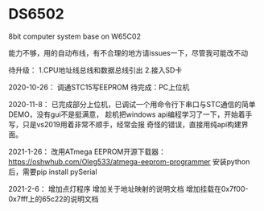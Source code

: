 # DS6502
8bit computer system base on W65C02

能力不够，用的自动布线，有不合理的地方请issues一下，尽管我可能改不动

待升级：
1.CPU地址线总线和数据总线引出
2.接入SD卡

2020-10-26：
调通STC15写EEPROM
待完成：PC上位机

2020-11-8：
已完成部分上位机，已调试一个用命令行下串口与STC通信的简单DEMO，没有gui不是挺满意，
趁机把windows api编程学习了一下，开始着手写，只是vs2019用着非常不顺手，经常会报
奇怪的错误，直接用纯api构建界面。

2021-1-26：
改用ATmega EEPROM开源下载器：https://oshwhub.com/Oleg533/atmega-eeprom-programmer
安装python后，需要pip install pySerial

2021-2-6：
增加点灯程序
增加关于地址映射的说明文档
增加挂载在0x7f00-0x7fff上的65c22的说明文档
